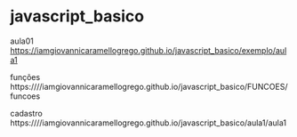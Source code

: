 # javascript_basico

aula01
https://iamgiovannicaramellogrego.github.io/javascript_basico/exemplo/aula1

funções
https:////iamgiovannicaramellogrego.github.io/javascript_basico/FUNCOES/funcoes

cadastro
https:////iamgiovannicaramellogrego.github.io/javascript_basico/aula1/aula1
